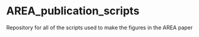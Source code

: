 # AREA_publication_scripts
Repository for all of the scripts used to make the figures in the AREA paper
